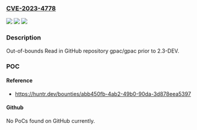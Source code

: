 ### [CVE-2023-4778](https://cve.mitre.org/cgi-bin/cvename.cgi?name=CVE-2023-4778)
![](https://img.shields.io/static/v1?label=Product&message=gpac%2Fgpac&color=blue)
![](https://img.shields.io/static/v1?label=Version&message=unspecified%3C%202.3-DEV%20&color=brighgreen)
![](https://img.shields.io/static/v1?label=Vulnerability&message=CWE-125%20Out-of-bounds%20Read&color=brighgreen)

### Description

Out-of-bounds Read in GitHub repository gpac/gpac prior to 2.3-DEV.

### POC

#### Reference
- https://huntr.dev/bounties/abb450fb-4ab2-49b0-90da-3d878eea5397

#### Github
No PoCs found on GitHub currently.

